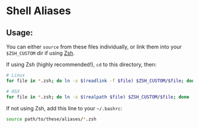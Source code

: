 # Shell Aliases

## Usage:

You can either `source` from these files individually, or link them into your `$ZSH_CUSTOM` dir if using [Zsh](https://github.com/robbyrussell/oh-my-zsh).

If using Zsh (highly recommended!), `cd` to this directory, then:

```sh
# Linux
for file in *.zsh; do ln -s $(readlink -f $file) $ZSH_CUSTOM/$file; done

# OSX
for file in *.zsh; do ln -s $(realpath $file) $ZSH_CUSTOM/$file; done
```

If not using Zsh, add this line to your `~/.bashrc`:

```sh
source path/to/these/aliases/*.zsh
```
